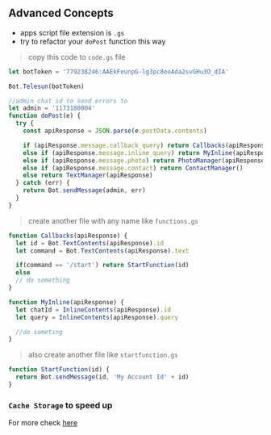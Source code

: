 ## Advanced Concepts

- apps script file extension is `.gs`
- try to refactor your `doPost` function this way

> copy this code to `code.gs` file

```js
let botToken = '779238246:AAEkFeunpG-lg3pc8eoAda2svGHu3O_dIA'

Bot.Telesun(botToken)

//admin chat id to send errors to
let admin = '1173180004'
function doPost(e) {
  try {
    const apiResponse = JSON.parse(e.postData.contents)

    if (apiResponse.message.callback_query) return Callbacks(apiResponse)
    else if (apiResponse.message.inline_query) return MyInline(apiResponse)
    else if (apiResponse.message.photo) return PhotoManager(apiResponse)
    else if (apiResponse.message.contact) return ContactManager()
    else return TextManager(apiResponse)
  } catch (err) {
    return Bot.sendMessage(admin, err)
  }
}
```

> create another file with any name like `functions.gs`

```js
function Callbacks(apiResponse) {
  let id = Bot.TextContents(apiResponse).id
  let command = Bot.TextContents(apiResponse).text

  if(command == '/start') return StartFunction(id)
  else
  // do something
}

function MyInline(apiResponse) {
  let chatId = InlineContents(apiResponse).id
  let query = InlineContents(apiResponse).query

  //do someting
}
```

> also create another file like `startfunction.gs`

```js
function StartFunction(id) {
  return Bot.sendMessage(id, 'My Account Id' + id)
}
```

### `Cache Storage` to speed up

For more check [here](https://developers.google.com/apps-script/reference/cache/cache)
